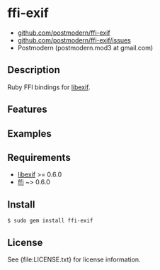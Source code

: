 # ffi-exif

* [github.com/postmodern/ffi-exif](http://github.com/postmodern/ffi-exif)
* [github.com/postmodern/ffi-exif/issues](http://github.com/postmodern/ffi-exif/issues)
* Postmodern (postmodern.mod3 at gmail.com)

## Description

Ruby FFI bindings for [libexif](http://libexif.sourceforge.net/).

## Features

## Examples

## Requirements

* [libexif](http://libexif.sourceforge.net/) >= 0.6.0
* [ffi](http://github.com/ffi/ffi) ~> 0.6.0

## Install

    $ sudo gem install ffi-exif

## License

See {file:LICENSE.txt} for license information.

